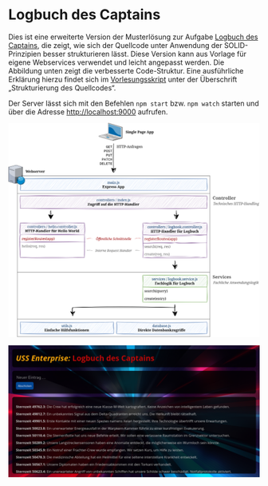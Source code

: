 Logbuch des Captains
====================

Dies ist eine erweiterte Version der Musterlösung zur Aufgabe [Logbuch des Captains](../../Aufgaben/Logbuch%20des%20Captains/),
die zeigt, wie sich der Quellcode unter Anwendung der SOLID-Prinzipien besser strukturieren lässt.
Diese Version kann aus Vorlage für eigene Webservices verwendet und leicht angepasst werden. Die
Abbildung unten zeigt die verbesserte Code-Struktur. Eine ausführliche Erklärung hierzu findet sich
im [Vorlesungsskript](https://www.wpvs.de/repo/vertsys-2024/skript/) unter der Überschrift
„Strukturierung des Quellcodes“.

Der Server lässt sich mit den Befehlen `npm start` bzw. `npm watch` starten und über die
Adresse [http://localhost:9000](http://localhost:9000) aufrufen.

![Code-Struktur](code-struktur.png)

![Screenshot](screenshot.png)